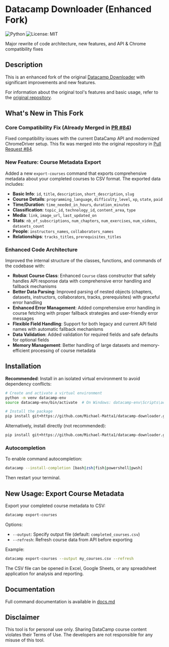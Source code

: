 # Datacamp Downloader (Enhanced Fork)
![Python](https://img.shields.io/badge/python-3.6%2B-blue)
![License: MIT](https://img.shields.io/badge/License-MIT-green.svg)

Major rewrite of code architecture, new features, and API & Chrome compatibility fixes

## Description

This is an enhanced fork of the original [Datacamp Downloader](https://github.com/TRoboto/datacamp-downloader) with significant improvements and new features.

For information about the original tool's features and basic usage, refer to the [original repository](https://github.com/TRoboto/datacamp-downloader).

## What's New in This Fork

### Core Compatibility Fix (Already Merged in [PR #84](https://github.com/TRoboto/datacamp-downloader/pull/84))
Fixed compatibility issues with the current DataCamp API and modernized ChromeDriver setup. This fix was merged into the original repository in [Pull Request #84](https://github.com/TRoboto/datacamp-downloader/pull/84).

### New Feature: Course Metadata Export
Added a new `export-courses` command that exports comprehensive metadata about your completed courses to CSV format. The exported data includes:

- **Basic Info**: `id`, `title`, `description`, `short_description`, `slug`
- **Course Details**: `programming_language`, `difficulty_level`, `xp`, `state`, `paid`
- **Time/Duration**: `time_needed_in_hours`, `duration_minutes`
- **Classification**: `topic_id`, `technology_id`, `content_area`, `type`
- **Media**: `link`, `image_url`, `last_updated_on`
- **Stats**: `nb_of_subscriptions`, `num_chapters`, `num_exercises`, `num_videos`, `datasets_count`
- **People**: `instructors_names`, `collaborators_names`
- **Relationships**: `tracks_titles`, `prerequisites_titles`

### Enhanced Code Architecture
Improved the internal structure of the classes, functions, and commands of the codebase with:

- **Robust Course Class**: Enhanced `Course` class constructor that safely handles API response data with comprehensive error handling and fallback mechanisms
- **Better Data Parsing**: Improved parsing of nested objects (chapters, datasets, instructors, collaborators, tracks, prerequisites) with graceful error handling
- **Enhanced Error Management**: Added comprehensive error handling in course fetching with proper fallback strategies and user-friendly error messages
- **Flexible Field Handling**: Support for both legacy and current API field names with automatic fallback mechanisms
- **Data Validation**: Added validation for required fields and safe defaults for optional fields
- **Memory Management**: Better handling of large datasets and memory-efficient processing of course metadata

## Installation

**Recommended**: Install in an isolated virtual environment to avoid dependency conflicts:

```bash
# Create and activate a virtual environment
python -m venv datacamp-env
source datacamp-env/bin/activate  # On Windows: datacamp-env\Scripts\activate

# Install the package
pip install git+https://github.com/Michael-Matta1/datacamp-downloader.git
```

Alternatively, install directly (not recommended):

```bash
pip install git+https://github.com/Michael-Matta1/datacamp-downloader.git
```


### Autocompletion

To enable command autocompletion:

```bash
datacamp --install-completion [bash|zsh|fish|powershell|pwsh]
```

Then restart your terminal.

## New Usage: Export Course Metadata

Export your completed course metadata to CSV:

```bash
datacamp export-courses
```

Options:
- `--output`: Specify output file (default: `completed_courses.csv`)
- `--refresh`: Refresh course data from API before exporting

Example:
```bash
datacamp export-courses --output my_courses.csv --refresh
```

The CSV file can be opened in Excel, Google Sheets, or any spreadsheet application for analysis and reporting.

## Documentation

Full command documentation is available in [docs.md](https://github.com/Michael-Matta1/datacamp-downloader/blob/master/docs.md)

## Disclaimer

This tool is for personal use only. Sharing DataCamp course content violates their Terms of Use. The developers are not responsible for any misuse of this tool.